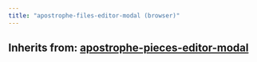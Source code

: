 ```yaml
---
title: "apostrophe-files-editor-modal (browser)"
---
```

## Inherits from: [apostrophe-pieces-editor-modal](../apostrophe-pieces/browser-apostrophe-pieces-editor-modal.html)

